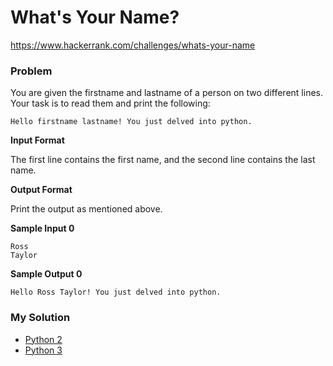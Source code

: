 # What's Your Name?

https://www.hackerrank.com/challenges/whats-your-name

### Problem

You are given the firstname and lastname of a person on two different lines. Your task is to read them and print the following:

```
Hello firstname lastname! You just delved into python.
```

**Input Format**

The first line contains the first name, and the second line contains the last name.

**Output Format**

Print the output as mentioned above.

**Sample Input 0**

```
Ross
Taylor
````

**Sample Output 0**

```
Hello Ross Taylor! You just delved into python.
```

### My Solution

- [Python 2](python2.py)
- [Python 3](python3.py)